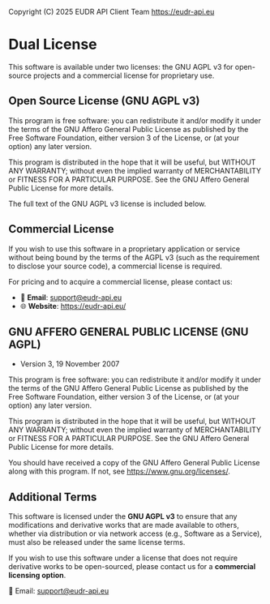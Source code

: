 Copyright (C) 2025 EUDR API Client Team
https://eudr-api.eu

# Dual License

This software is available under two licenses: the GNU AGPL v3 for open-source projects and a commercial license for proprietary use.

## Open Source License (GNU AGPL v3)

This program is free software: you can redistribute it and/or modify it under the terms of the GNU Affero General Public License as published by the Free Software Foundation, either version 3 of the License, or (at your option) any later version.

This program is distributed in the hope that it will be useful, but WITHOUT ANY WARRANTY; without even the implied warranty of MERCHANTABILITY or FITNESS FOR A PARTICULAR PURPOSE. See the GNU Affero General Public License for more details.

The full text of the GNU AGPL v3 license is included below.

## Commercial License

If you wish to use this software in a proprietary application or service without being bound by the terms of the AGPL v3 (such as the requirement to disclose your source code), a commercial license is required.

For pricing and to acquire a commercial license, please contact us:
- 📧 **Email**: support@eudr-api.eu
- 🌐 **Website**: https://eudr-api.eu/

## GNU AFFERO GENERAL PUBLIC LICENSE (GNU AGPL) 
- Version 3, 19 November 2007

This program is free software: you can redistribute it and/or modify it under the terms of the GNU Affero General Public License as published by the Free Software Foundation, either version 3 of the License, or (at your option) any later version.

This program is distributed in the hope that it will be useful, but WITHOUT ANY WARRANTY; without even the implied warranty of MERCHANTABILITY or FITNESS FOR A PARTICULAR PURPOSE. See the GNU Affero General Public License for more details.

You should have received a copy of the GNU Affero General Public License along with this program. If not, see <https://www.gnu.org/licenses/>.

## Additional Terms

This software is licensed under the **GNU AGPL v3** to ensure that any modifications and derivative works that are made available to others, whether via distribution or via network access (e.g., Software as a Service),  
must also be released under the same license terms.

If you wish to use this software under a license that does not require derivative works to be open-sourced, please contact us for a **commercial licensing option**.

📧 Email: support@eudr-api.eu   